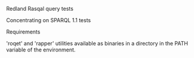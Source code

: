 Redland Rasqal query tests


Concentrating on SPARQL 1.1 tests

Requirements

'roqet' and 'rapper' utilities available as binaries in a directory
in the PATH variable of the environment.

